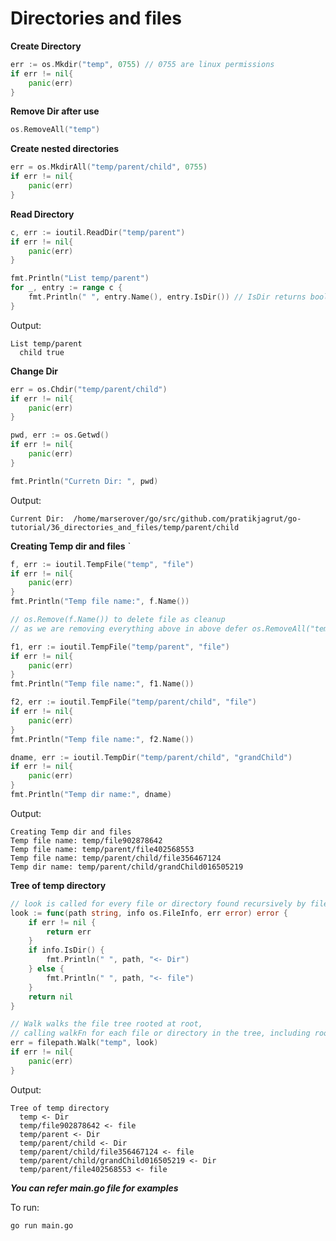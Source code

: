 # Directories and files

**Create Directory**

```go
err := os.Mkdir("temp", 0755) // 0755 are linux permissions
if err != nil{
    panic(err)
}
```

**Remove Dir after use**

```go
os.RemoveAll("temp")
```

**Create nested directories**

```go
err = os.MkdirAll("temp/parent/child", 0755)
if err != nil{
    panic(err)
}
```

**Read Directory**

```go
c, err := ioutil.ReadDir("temp/parent")
if err != nil{
    panic(err)
}

fmt.Println("List temp/parent")
for _, entry := range c {
    fmt.Println(" ", entry.Name(), entry.IsDir()) // IsDir returns bool
}
```

Output:

```
List temp/parent
  child true
```
**Change Dir**

```go
err = os.Chdir("temp/parent/child")
if err != nil{
    panic(err)
}

pwd, err := os.Getwd()
if err != nil{
    panic(err)
}

fmt.Println("Curretn Dir: ", pwd)
```

Output:

```
Current Dir:  /home/marserover/go/src/github.com/pratikjagrut/go-tutorial/36_directories_and_files/temp/parent/child
```

**Creating Temp dir and files**
`
```go
f, err := ioutil.TempFile("temp", "file")
if err != nil{
    panic(err)
}
fmt.Println("Temp file name:", f.Name())

// os.Remove(f.Name()) to delete file as cleanup
// as we are removing everything above in above defer os.RemoveAll("temp")

f1, err := ioutil.TempFile("temp/parent", "file")
if err != nil{
    panic(err)
}
fmt.Println("Temp file name:", f1.Name())

f2, err := ioutil.TempFile("temp/parent/child", "file")
if err != nil{
    panic(err)
}
fmt.Println("Temp file name:", f2.Name())

dname, err := ioutil.TempDir("temp/parent/child", "grandChild")
if err != nil{
    panic(err)
}
fmt.Println("Temp dir name:", dname)
```

Output:

```
Creating Temp dir and files
Temp file name: temp/file902878642
Temp file name: temp/parent/file402568553
Temp file name: temp/parent/child/file356467124
Temp dir name: temp/parent/child/grandChild016505219
```

**Tree of temp directory**

```go
// look is called for every file or directory found recursively by filepath.Walk.
look := func(path string, info os.FileInfo, err error) error {
    if err != nil {
        return err
    }
    if info.IsDir() {
        fmt.Println(" ", path, "<- Dir")
    } else {
        fmt.Println(" ", path, "<- file")
    }
    return nil
}

// Walk walks the file tree rooted at root,
// calling walkFn for each file or directory in the tree, including root
err = filepath.Walk("temp", look)
if err != nil{
    panic(err)
}
```

Output:

```
Tree of temp directory
  temp <- Dir
  temp/file902878642 <- file
  temp/parent <- Dir
  temp/parent/child <- Dir
  temp/parent/child/file356467124 <- file
  temp/parent/child/grandChild016505219 <- Dir
  temp/parent/file402568553 <- file
```

***You can refer main.go file for examples***

To run:
```
go run main.go
```